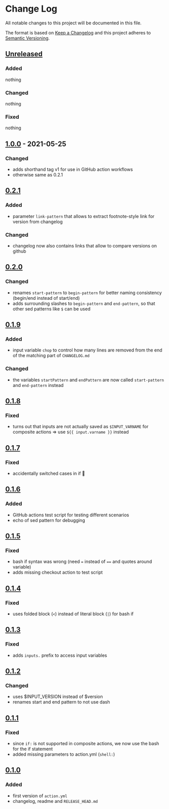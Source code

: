 # Change Log

All notable changes to this project will be documented in this file.

The format is based on [Keep a Changelog](http://keepachangelog.com/)
and this project adheres to [Semantic Versioning](http://semver.org/).

## [Unreleased]

### Added

nothing

### Changed

nothing

### Fixed

nothing

## [1.0.0] - 2021-05-25

### Changed

* adds shorthand tag v1 for use in GitHub action workflows
* otherwise same as 0.2.1

## [0.2.1]

### Added

* parameter `link-pattern` that allows to extract footnote-style link for version from changelog

### Changed

* changelog now also contains links that allow to compare versions on github

## [0.2.0]

### Changed

* renames `start-pattern` to `begin-pattern` for better naming consistency (begin/end instead of start/end)
* adds surrounding slashes to `begin-pattern` and `end-pattern`, so that other sed patterns like `$` can be used

## [0.1.9]

### Added

* input variable `chop` to control how many lines are removed from the end of the matching part of `CHANGELOG.md`

### Changed

* the variables `startPattern` and `endPattern` are now called `start-pattern` and `end-pattern` instead

## [0.1.8]

### Fixed

* turns out that inputs are not actually saved as `$INPUT_VARNAME` for composite actions => use `${{ input.varname }}` instead

## [0.1.7]

### Fixed

* accidentally switched cases in if 🤦

## [0.1.6]

### Added

* GitHub actions test script for testing different scenarios
* echo of sed pattern for debugging

## [0.1.5]

### Fixed

- bash if syntax was wrong (need `=` instead of `==` and quotes around variable)
- adds missing checkout action to test script

## [0.1.4]

### Fixed

- uses folded block (`<`) instead of literal block (`|`) for bash if

## [0.1.3]

### Fixed

- adds `inputs.` prefix to access input variables

## [0.1.2]

### Changed

- uses $INPUT_VERSION instead of $version
- renames start and end pattern to not use dash

## [0.1.1]

### Fixed

- since `if:` is not supported in composite actions, we now use the bash for the if statement
- added missing parameters to action.yml (`shell:`)

## [0.1.0]

### Added

* first version of `action.yml`
* changelog, readme and `RELEASE_HEAD.md`


[Unreleased]: https://github.com/CSchoel/release-notes-from-changelog/compare/v1.0.0..HEAD
[1.0.0]: https://github.com/CSchoel/release-notes-from-changelog/compare/v0.2.1..v1.0.0
[0.2.1]: https://github.com/CSchoel/release-notes-from-changelog/compare/v0.2.0..v0.2.1
[0.2.0]: https://github.com/CSchoel/release-notes-from-changelog/compare/v0.1.9..v0.2.0
[0.1.9]: https://github.com/CSchoel/release-notes-from-changelog/compare/v0.1.8..v0.1.9
[0.1.8]: https://github.com/CSchoel/release-notes-from-changelog/compare/v0.1.7..v0.1.8
[0.1.7]: https://github.com/CSchoel/release-notes-from-changelog/compare/v0.1.6..v0.1.7
[0.1.6]: https://github.com/CSchoel/release-notes-from-changelog/compare/v0.1.5..v0.1.6
[0.1.5]: https://github.com/CSchoel/release-notes-from-changelog/compare/v0.1.4..v0.1.5
[0.1.4]: https://github.com/CSchoel/release-notes-from-changelog/compare/v0.1.3..v0.1.4
[0.1.3]: https://github.com/CSchoel/release-notes-from-changelog/compare/v0.1.2..v0.1.3
[0.1.2]: https://github.com/CSchoel/release-notes-from-changelog/compare/v0.1.1..v0.1.2
[0.1.1]: https://github.com/CSchoel/release-notes-from-changelog/compare/v0.1.0..v0.1.1
[0.1.0]: https://github.com/CSchoel/release-notes-from-changelog/releases/tag/v0.1.0